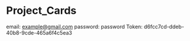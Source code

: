 # Project_Cards

email: example@gmail.com
password: password
Token: d6fcc7cd-ddeb-40b8-9cde-465a6f4c5ea3
